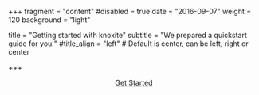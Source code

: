 +++
fragment = "content"
#disabled = true
date = "2016-09-07"
weight = 120
background = "light"

title = "Getting started with knoxite"
subtitle = "We prepared a quickstart guide for you!"
#title_align = "left" # Default is center, can be left, right or center

+++

<p>
  <center>
    <a class="btn btn-primary btn-lg" href="/docs/getting-started" role="button">Get Started</a>
  </center>
</p>
